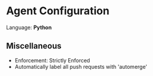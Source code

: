 # Agent Configuration

Language: **Python**

## Miscellaneous
- Enforcement: Strictly Enforced
- Automatically label all push requests with 'automerge'
